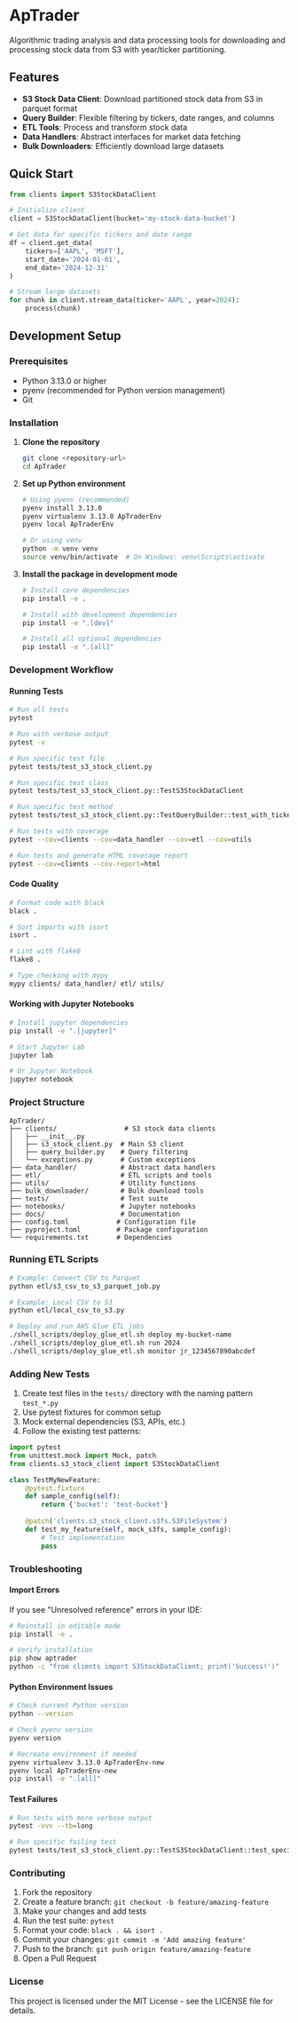 # ApTrader

Algorithmic trading analysis and data processing tools for downloading and processing stock data from S3 with year/ticker partitioning.

## Features

- **S3 Stock Data Client**: Download partitioned stock data from S3 in parquet format
- **Query Builder**: Flexible filtering by tickers, date ranges, and columns
- **ETL Tools**: Process and transform stock data
- **Data Handlers**: Abstract interfaces for market data fetching
- **Bulk Downloaders**: Efficiently download large datasets

## Quick Start

```python
from clients import S3StockDataClient

# Initialize client
client = S3StockDataClient(bucket='my-stock-data-bucket')

# Get data for specific tickers and date range
df = client.get_data(
    tickers=['AAPL', 'MSFT'], 
    start_date='2024-01-01', 
    end_date='2024-12-31'
)

# Stream large datasets
for chunk in client.stream_data(ticker='AAPL', year=2024):
    process(chunk)
```

## Development Setup

### Prerequisites

- Python 3.13.0 or higher
- pyenv (recommended for Python version management)
- Git

### Installation

1. **Clone the repository**
   ```bash
   git clone <repository-url>
   cd ApTrader
   ```

2. **Set up Python environment**
   ```bash
   # Using pyenv (recommended)
   pyenv install 3.13.0
   pyenv virtualenv 3.13.0 ApTraderEnv
   pyenv local ApTraderEnv
   
   # Or using venv
   python -m venv venv
   source venv/bin/activate  # On Windows: venv\Scripts\activate
   ```

3. **Install the package in development mode**
   ```bash
   # Install core dependencies
   pip install -e .
   
   # Install with development dependencies
   pip install -e ".[dev]"
   
   # Install all optional dependencies
   pip install -e ".[all]"
   ```

### Development Workflow

#### Running Tests

```bash
# Run all tests
pytest

# Run with verbose output
pytest -v

# Run specific test file
pytest tests/test_s3_stock_client.py

# Run specific test class
pytest tests/test_s3_stock_client.py::TestS3StockDataClient

# Run specific test method
pytest tests/test_s3_stock_client.py::TestQueryBuilder::test_with_tickers_single

# Run tests with coverage
pytest --cov=clients --cov=data_handler --cov=etl --cov=utils

# Run tests and generate HTML coverage report
pytest --cov=clients --cov-report=html
```

#### Code Quality

```bash
# Format code with black
black .

# Sort imports with isort
isort .

# Lint with flake8
flake8 .

# Type checking with mypy
mypy clients/ data_handler/ etl/ utils/
```

#### Working with Jupyter Notebooks

```bash
# Install jupyter dependencies
pip install -e ".[jupyter]"

# Start Jupyter Lab
jupyter lab

# Or Jupyter Notebook
jupyter notebook
```

### Project Structure

```
ApTrader/
├── clients/                 # S3 stock data clients
│   ├── __init__.py
│   ├── s3_stock_client.py  # Main S3 client
│   ├── query_builder.py    # Query filtering
│   └── exceptions.py       # Custom exceptions
├── data_handler/           # Abstract data handlers
├── etl/                    # ETL scripts and tools
├── utils/                  # Utility functions
├── bulk_downloader/        # Bulk download tools
├── tests/                  # Test suite
├── notebooks/              # Jupyter notebooks
├── docs/                   # Documentation
├── config.toml            # Configuration file
├── pyproject.toml         # Package configuration
└── requirements.txt       # Dependencies
```


### Running ETL Scripts

```bash
# Example: Convert CSV to Parquet
python etl/s3_csv_to_s3_parquet_job.py

# Example: Local CSV to S3
python etl/local_csv_to_s3.py

# Deploy and run AWS Glue ETL jobs
./shell_scripts/deploy_glue_etl.sh deploy my-bucket-name
./shell_scripts/deploy_glue_etl.sh run 2024
./shell_scripts/deploy_glue_etl.sh monitor jr_1234567890abcdef
```

### Adding New Tests

1. Create test files in the `tests/` directory with the naming pattern `test_*.py`
2. Use pytest fixtures for common setup
3. Mock external dependencies (S3, APIs, etc.)
4. Follow the existing test patterns:

```python
import pytest
from unittest.mock import Mock, patch
from clients.s3_stock_client import S3StockDataClient

class TestMyNewFeature:
    @pytest.fixture
    def sample_config(self):
        return {'bucket': 'test-bucket'}
    
    @patch('clients.s3_stock_client.s3fs.S3FileSystem')
    def test_my_feature(self, mock_s3fs, sample_config):
        # Test implementation
        pass
```

### Troubleshooting

#### Import Errors
If you see "Unresolved reference" errors in your IDE:
```bash
# Reinstall in editable mode
pip install -e .

# Verify installation
pip show aptrader
python -c "from clients import S3StockDataClient; print('Success!')"
```

#### Python Environment Issues
```bash
# Check current Python version
python --version

# Check pyenv version
pyenv version

# Recreate environment if needed
pyenv virtualenv 3.13.0 ApTraderEnv-new
pyenv local ApTraderEnv-new
pip install -e ".[all]"
```

#### Test Failures
```bash
# Run tests with more verbose output
pytest -vvv --tb=long

# Run specific failing test
pytest tests/test_s3_stock_client.py::TestS3StockDataClient::test_specific_method -vvv
```

### Contributing

1. Fork the repository
2. Create a feature branch: `git checkout -b feature/amazing-feature`
3. Make your changes and add tests
4. Run the test suite: `pytest`
5. Format your code: `black . && isort .`
6. Commit your changes: `git commit -m 'Add amazing feature'`
7. Push to the branch: `git push origin feature/amazing-feature`
8. Open a Pull Request

### License

This project is licensed under the MIT License - see the LICENSE file for details.
